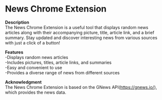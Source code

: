 # News Chrome Extension
     
**Description**      
The News Chrome Extension is a useful tool that displays random news articles along with their accompanying picture, title, article link, and a brief summary. Stay updated and discover interesting news from various sources with just a click of a button!  
  
**Features**    
-Displays random news articles  
-Includes pictures, titles, article links, and summaries  
-Easy and convenient to use  
-Provides a diverse range of news from different sources  
  
**Acknowledgment**    
The News Chrome Extension is based on the GNews API(https://gnews.io/), which provides the news data.  
